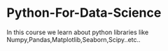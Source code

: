 # Python-For-Data-Science
In this course we learn about python libraries like Numpy,Pandas,Matplotlib,Seaborn,Scipy..etc..
